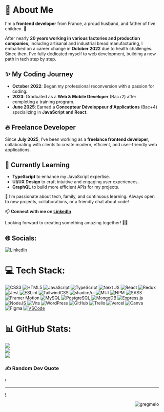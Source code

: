 # 💫 About Me  

I'm a **frontend developer** from France, a proud husband, and father of five children. 🚀  

After nearly **20 years working in various factories and production companies**, including artisanal and industrial bread manufacturing, I embarked on a career change in **October 2022** due to health challenges. Since then, I've fully dedicated myself to web development, building a new path in tech step by step.

## ✨ My Coding Journey  
- **October 2022**: Began my professional reconversion with a passion for coding.  
- **2023**: Graduated as a **Web & Mobile Developer** (Bac+2) after completing a training program.  
- **June 2025**: Earned a **Concepteur Développeur d'Applications** (Bac+4) specializing in **JavaScript and React**.  

## 🔥 Freelance Developer  
Since **July 2025**, I’ve been working as a **freelance frontend developer**, collaborating with clients to create modern, efficient, and user-friendly web applications.

## 🌱 Currently Learning  
- **TypeScript** to enhance my JavaScript expertise.  
- **UI/UX Design** to craft intuitive and engaging user experiences.  
- **GraphQL** to build more efficient APIs for my projects.

💬 I’m passionate about tech, family, and continuous learning. Always open to new projects, collaborations, or a friendly chat about code!  

📫 **Connect with me on [LinkedIn](https://www.linkedin.com/in/gregory-vericel)**  

Looking forward to creating something amazing together! 🙌✨  

## 🌐 Socials:
[![LinkedIn](https://img.shields.io/badge/LinkedIn-%230077B5.svg?logo=linkedin&logoColor=white)](https://www.linkedin.com/in/gregory-vericel/) 

# 💻 Tech Stack:
![CSS3](https://img.shields.io/badge/css3-%231572B6.svg?style=for-the-badge&logo=css3&logoColor=white) ![HTML5](https://img.shields.io/badge/html5-%23E34F26.svg?style=for-the-badge&logo=html5&logoColor=white) ![JavaScript](https://img.shields.io/badge/javascript-%23323330.svg?style=for-the-badge&logo=javascript&logoColor=%23F7DF1E) ![TypeScript](https://img.shields.io/badge/typescript-%23007ACC.svg?style=for-the-badge&logo=typescript&logoColor=white) ![Next JS](https://img.shields.io/badge/Next-black?style=for-the-badge&logo=next.js&logoColor=white) ![React](https://img.shields.io/badge/react-%2320232a.svg?style=for-the-badge&logo=react&logoColor=%2361DAFB) ![Redux](https://img.shields.io/badge/redux-%23593d88.svg?style=for-the-badge&logo=redux&logoColor=white) ![Jest](https://img.shields.io/badge/Jest-C21325?style=for-the-badge&logo=jest&logoColor=white) ![ESLint](https://img.shields.io/badge/ESLint-4B3263?style=for-the-badge&logo=eslint&logoColor=white) ![TailwindCSS](https://img.shields.io/badge/tailwindcss-%2338B2AC.svg?style=for-the-badge&logo=tailwind-css&logoColor=white) ![shadcn/ui](https://img.shields.io/badge/shadcn/ui-000000?style=for-the-badge&logo=radixui&logoColor=white)  ![MUI](https://img.shields.io/badge/MUI-%230081CB.svg?style=for-the-badge&logo=mui&logoColor=white) ![NPM](https://img.shields.io/badge/NPM-%23CB3837.svg?style=for-the-badge&logo=npm&logoColor=white) ![SASS](https://img.shields.io/badge/SASS-hotpink.svg?style-for-the-badge&logo=SASS&logoColor=white) ![Framer Motion](https://img.shields.io/badge/Framer_Motion-0055FF?style-for-the-badge&logo=framer&logoColor=white) ![MySQL](https://img.shields.io/badge/mysql-4479A1.svg?style-for-the-badge&logo=mysql&logoColor=white) ![PostgreSQL](https://img.shields.io/badge/PostgreSQL-316192?style-for-the-badge&logo=postgresql&logoColor=white) ![MongoDB](https://img.shields.io/badge/MongoDB-%234ea94b.svg?style-for-the-badge&logo=mongodb&logoColor=white) ![Express.js](https://img.shields.io/badge/express.js-%23404d59.svg?style-for-the-badge&logo=express&logoColor=%2361DAFB) ![NodeJS](https://img.shields.io/badge/node.js-6DA55F?style-for-the-badge&logo=node.js&logoColor=white) ![Vite](https://img.shields.io/badge/Vite-%23646CFF.svg?style-for-the-badge&logo=vite&logoColor=white) ![WordPress](https://img.shields.io/badge/WordPress-%23117AC9.svg?style=for-the-badge&logo=wordpress&logoColor=white) ![GitHub](https://img.shields.io/badge/github-%23121011.svg?style-for-the-badge&logo=github&logoColor=white) ![Trello](https://img.shields.io/badge/Trello-%23026AA7.svg?style-for-the-badge&logo=Trello&logoColor=white) ![Vercel](https://img.shields.io/badge/vercel-%23000000.svg?style-for-the-badge&logo=vercel&logoColor=white) ![Canva](https://img.shields.io/badge/Canva-%2300C4CC.svg?style-for-the-badge&logo=Canva&logoColor=white) ![Figma](https://img.shields.io/badge/figma-%23F24E1E.svg?style-for-the-badge&logo=figma&logoColor=white) [![VSCode](https://img.shields.io/badge/-visualstudiocode-007ACC?style=for-the-badge&logo=visualstudiocode&logoColor=white)](https://code.visualstudio.com/)

# 📊 GitHub Stats:
![](https://github-readme-stats.vercel.app/api?username=gregmelo&theme=dark&hide_border=false&include_all_commits=false&count_private=false)<br/>
![](https://github-readme-streak-stats.herokuapp.com/?user=gregmelo&theme=dark&hide_border=false)<br/>
![](https://github-readme-stats.vercel.app/api/top-langs/?username=gregmelo&theme=dark&hide_border=false&include_all_commits=false&count_private=true&layout=compact)


### ✍️ Random Dev Quote
!

---
[!](https://visitcount.itsvg.in)

<p align="right"> <img src= "https://komarev.com/ghpvc/?username=gregmelo&label=Visitors&color=0084ff&style=flat" alt="gregmelo" /> </p>
<!-- Proudly created with GPRM ( https://gprm.itsvg.in ) -->